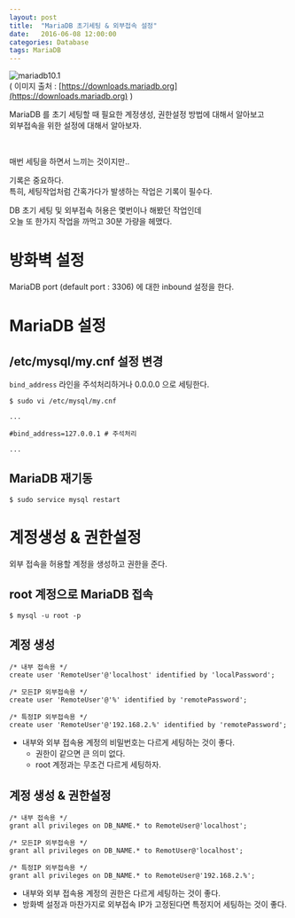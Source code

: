 ```yaml
---
layout: post
title:  "MariaDB 초기세팅 & 외부접속 설정"
date:   2016-06-08 12:00:00
categories: Database
tags: MariaDB
---
```


![mariadb10.1](https://downloads.mariadb.org/static/generated/images/v2/ice_logo-5dcea9e47b780ff52f75c3c3304d54827f56211e.png)  
( 이미지 출처 : [https://downloads.mariadb.org](https://downloads.mariadb.org) )

MariaDB 를 초기 세팅할 때 필요한 계정생성, 권한설정 방법에 대해서 알아보고  
외부접속을 위한 설정에 대해서 알아보자.  

<!--more-->

<br>

매번 세팅을 하면서 느끼는 것이지만..  

기록은 중요하다.  
특히, 세팅작업처럼 간혹가다가 발생하는 작업은 기록이 필수다.  

DB 초기 세팅 및 외부접속 허용은 몇번이나 해봤던 작업인데  
오늘 또 한가지 작업을 까먹고 30분 가량을 헤맸다.  

# 방화벽 설정

MariaDB port (default port : 3306) 에 대한 inbound 설정을 한다.  

# MariaDB 설정

## /etc/mysql/my.cnf 설정 변경

```bind_address``` 라인을 주석처리하거나 0.0.0.0 으로 세팅한다.  

~~~
$ sudo vi /etc/mysql/my.cnf 

...

#bind_address=127.0.0.1 # 주석처리

...
~~~

## MariaDB 재기동

~~~
$ sudo service mysql restart
~~~


# 계정생성 & 권한설정

외부 접속을 허용할 계정을 생성하고 권한을 준다.  

## root 계정으로 MariaDB 접속  

~~~
$ mysql -u root -p
~~~

## 계정 생성 

~~~mariadb
/* 내부 접속용 */
create user 'RemoteUser'@'localhost' identified by 'localPassword';

/* 모든IP 외부접속용 */
create user 'RemoteUser'@'%' identified by 'remotePassword';

/* 특정IP 외부접속용 */
create user 'RemoteUser'@'192.168.2.%' identified by 'remotePassword';
~~~

  * 내부와 외부 접속용 계정의 비밀번호는 다르게 세팅하는 것이 좋다.  
    - 권한이 같으면 큰 의미 없다.  
    - root 계정과는 무조건 다르게 세팅하자.  

## 계정 생성 & 권한설정

~~~mariadb
/* 내부 접속용 */
grant all privileges on DB_NAME.* to RemoteUser@'localhost';

/* 모든IP 외부접속용 */
grant all privileges on DB_NAME.* to RemotUser@'localhost';

/* 특정IP 외부접속용 */
grant all privileges on DB_NAME.* to RemoteUser@'192.168.2.%';
~~~

  * 내부와 외부 접속용 계정의 권한은 다르게 세팅하는 것이 좋다.  
  * 방화벽 설정과 마찬가지로 외부접속 IP가 고정된다면 특정지어 세팅하는 것이 좋다.  

